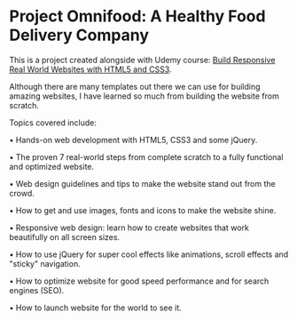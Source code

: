 # Project Omnifood: A Healthy Food Delivery Company
This is a project created alongside with Udemy course: [Build Responsive Real World Websites with HTML5 and CSS3](https://www.udemy.com/course/design-and-develop-a-killer-website-with-html5-and-css3/).

Although there are many templates out there we can use for building amazing websites, I have learned so much from building the website from scratch.

Topics covered include:

• Hands-on web development with HTML5, CSS3 and some jQuery.

• The proven 7 real-world steps from complete scratch to a fully functional and optimized website.

• Web design guidelines and tips to make the website stand out from the crowd.

• How to get and use images, fonts and icons to make the website shine.

• Responsive web design: learn how to create websites that work beautifully on all screen sizes.

• How to use jQuery for super cool effects like animations, scroll effects and "sticky" navigation.

• How to optimize website for good speed performance and for search engines (SEO).

• How to launch website for the world to see it.
